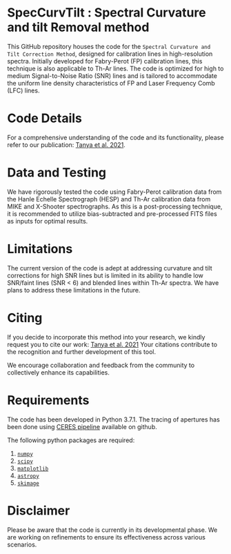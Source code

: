 # SpecCurvTilt : Spectral Curvature and tilt Removal method
This GitHub repository houses the code for the `Spectral Curvature and Tilt Correction Method`, designed for calibration lines in high-resolution spectra. Initially developed for Fabry-Perot (FP) calibration lines, this technique is also applicable to Th-Ar lines. The code is optimized for high to medium Signal-to-Noise Ratio (SNR) lines and is tailored to accommodate the uniform line density characteristics of FP and Laser Frequency Comb (LFC) lines.

# Code Details
For a comprehensive understanding of the code and its functionality, please refer to our publication: [Tanya et al. 2021](https://opg.optica.org/ao/abstract.cfm?URI=ao-60-31-9906).

# Data and Testing
We have rigorously tested the code using Fabry-Perot calibration data from the Hanle Echelle Spectrograph (HESP) and Th-Ar calibration data from MIKE and X-Shooter spectrographs. As this is a post-processing technique, it is recommended to utilize bias-subtracted and pre-processed FITS files as inputs for optimal results.

# Limitations
The current version of the code is adept at addressing curvature and tilt corrections for high SNR lines but is limited in its ability to handle low SNR/faint lines (SNR < 6) and blended lines within Th-Ar spectra. We have plans to address these limitations in the future.

# Citing
If you decide to incorporate this method into your research, we kindly request you to cite our work: [Tanya et al. 2021](https://opg.optica.org/ao/abstract.cfm?URI=ao-60-31-9906)
Your citations contribute to the recognition and further development of this tool.

We encourage collaboration and feedback from the community to collectively enhance its capabilities.

# Requirements
The code has been developed in Python 3.7.1.
The tracing of apertures has been done using [CERES pipeline](https://github.com/rabrahm/ceres.git) available on github. 

The following python packages are required:
1. [`numpy`](https://numpy.org/doc/stable/index.html)
2. [`scipy` ](https://scipy.org/)
3. [`matplotlib`](https://matplotlib.org/)
4. [`astropy`](https://www.astropy.org/)
5. [`skimage`](https://scikit-image.org)

# Disclaimer
Please be aware that the code is currently in its developmental phase. We are working on refinements to ensure its effectiveness across various scenarios.

